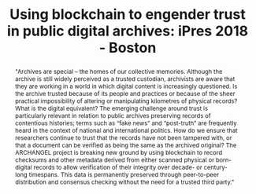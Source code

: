 ---
abstract: '"Archives are special – the homes of our collective memories. Although
  the archive is still widely perceived as a trusted custodian, archivists are aware
  that they are working in a world in which digital content is increasingly questioned.
  Is the archive trusted because of its people and practices or because of the sheer
  practical impossibility of altering or manipulating kilometres of physical records?
  What is the digital equivalent? The emerging challenge around trust is particularly
  relevant in relation to public archives preserving records of contentious histories;
  terms such as “fake news” and “post-truth” are frequently heard in the context of
  national and international politics. How do we ensure that researchers continue
  to trust that the records have not been tampered with, or that a document can be
  verified as being the same as the archived original?

  The ARCHANGEL project is breaking new ground by using blockchain to record checksums
  and other metadata derived from either scanned physical or born-digital records
  to allow verification of their integrity over decade- or century- long timespans.
  This data is permanently preserved through peer-to-peer distribution and consensus
  checking without the need for a trusted third party."'
creators:
- Sheridan, John
- Green, Alex
- Bell, Mark
- Collomosse, John
- Fawcett, Jamie
- Bui, Tu
- Brown, Alan
- Thereaux, Olivier
- Tennison, Jeni
date: null
document_url: https://services.phaidra.univie.ac.at/api/object/o:923629/download
grand_parent: iPRES
institutions: []
keywords:
- boston
landing_page_url: https://phaidra.univie.ac.at/o:923629
language: eng
layout: publication
license: CC BY 4.0 International
notes_url: null
parent: iPRES 2018
presentation_url: null
size: 141098
source_name: iPRES
title: 'Using blockchain to engender trust in public digital archives: iPres 2018
  - Boston'
type: paper
year: 2018
---
